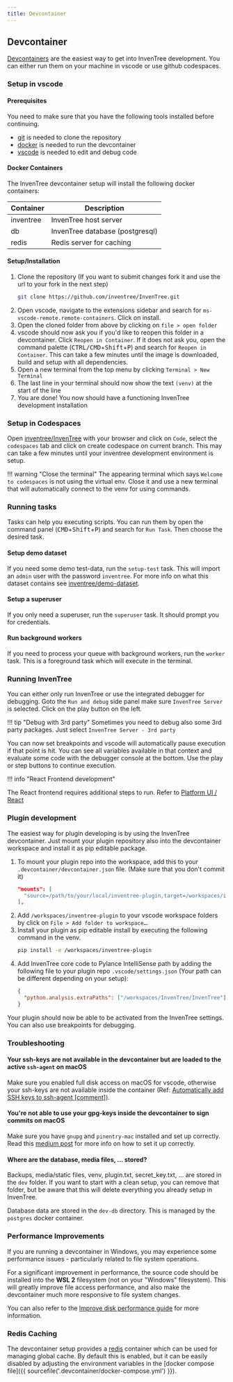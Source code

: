 ```yaml
---
title: Devcontainer
---
```


## Devcontainer

[Devcontainers](https://code.visualstudio.com/docs/devcontainers/containers) are the easiest way to get into InvenTree development. You can either run them on your machine in vscode or use github codespaces.

### Setup in vscode

#### Prerequisites

You need to make sure that you have the following tools installed before continuing.

- [git](https://git-scm.com/downloads) is needed to clone the repository
- [docker](https://www.docker.com/products/docker-desktop/) is needed to run the devcontainer
- [vscode](https://code.visualstudio.com/Download) is needed to edit and debug code

#### Docker Containers

The InvenTree devcontainer setup will install the following docker containers:

| Container | Description |
| --- | --- |
| inventree | InvenTree host server |
| db | InvenTree database (postgresql) |
| redis | Redis server for caching |

#### Setup/Installation

1. Clone the repository (If you want to submit changes fork it and use the url to your fork in the next step)
   ```bash
   git clone https://github.com/inventree/InvenTree.git
   ```
2. Open vscode, navigate to the extensions sidebar and search for `ms-vscode-remote.remote-containers`. Click on install.
3. Open the cloned folder from above by clicking on `file > open folder`
4. vscode should now ask you if you'd like to reopen this folder in a devcontainer. Click `Reopen in Container`. If it does not ask you, open the command palette (<kbd>CTRL/CMD</kbd>+<kbd>Shift</kbd>+<kbd>P</kbd>) and search for `Reopen in Container`. This can take a few minutes until the image is downloaded, build and setup with all dependencies.
5. Open a new terminal from the top menu by clicking `Terminal > New Terminal`
6. The last line in your terminal should now show the text `(venv)` at the start of the line
7. You are done! You now should have a functioning InvenTree development installation

### Setup in Codespaces

Open [inventree/InvenTree](https://github.com/inventree/InvenTree) with your browser and click on `Code`, select the `codespaces` tab and click on create codespace on current branch. This may can take a few minutes until your inventree development environment is setup.

!!! warning "Close the terminal"
    The appearing terminal which says `Welcome to codespaces` is not using the virtual env. Close it and use a new terminal that will automatically connect to the venv for using commands.

### Running tasks

Tasks can help you executing scripts. You can run them by open the command panel (<kbd>CMD</kbd>+<kbd>Shift</kbd>+<kbd>P</kbd>) and search for `Run Task`. Then choose the desired task.

#### Setup demo dataset

If you need some demo test-data, run the `setup-test` task. This will import an `admin` user with the password `inventree`. For more info on what this dataset contains see [inventree/demo-dataset](../demo.md).

#### Setup a superuser

If you only need a superuser, run the `superuser` task. It should prompt you for credentials.

#### Run background workers

If you need to process your queue with background workers, run the `worker` task. This is a foreground task which will execute in the terminal.

### Running InvenTree

You can either only run InvenTree or use the integrated debugger for debugging. Goto the `Run and debug` side panel make sure `InvenTree Server` is selected. Click on the play button on the left.

!!! tip "Debug with 3rd party"
    Sometimes you need to debug also some 3rd party packages. Just select `InvenTree Server - 3rd party`

You can now set breakpoints and vscode will automatically pause execution if that point is hit. You can see all variables available in that context and evaluate some code with the debugger console at the bottom. Use the play or step buttons to continue execution.

!!! info "React Frontend development"

The React frontend requires additional steps to run. Refer to [Platform UI / React](./react-frontend.md)

### Plugin development

The easiest way for plugin developing is by using the InvenTree devcontainer. Just mount your plugin repository also into the devcontainer workspace and install it as pip editable package.

1. To mount your plugin repo into the workspace, add this to your `.devcontainer/devcontainer.json` file. (Make sure that you don't commit it)
   ```json
   "mounts": [
     "source=/path/to/your/local/inventree-plugin,target=/workspaces/inventree-plugin,type=bind,consistency=cached"
   ],
   ```
2. Add `/workspaces/inventree-plugin` to your vscode workspace folders by click on `File > Add folder to workspace…`.
3. Install your plugin as pip editable install by executing the following command in the venv.
   ```bash
   pip install -e /workspaces/inventree-plugin
   ```
4. Add InvenTree core code to Pylance IntelliSense path by adding the following file to your plugin repo `.vscode/settings.json` (Your path can be different depending on your setup):
   ```json
   {
     "python.analysis.extraPaths": ["/workspaces/InvenTree/InvenTree"]
   }
   ```

Your plugin should now be able to be activated from the InvenTree settings. You can also use breakpoints for debugging.

### Troubleshooting

#### Your ssh-keys are not available in the devcontainer but are loaded to the active `ssh-agent` on macOS

Make sure you enabled full disk access on macOS for vscode, otherwise your ssh-keys are not available inside the container (Ref: [Automatically add SSH keys to ssh-agent [comment]](https://github.com/microsoft/vscode-remote-release/issues/4024#issuecomment-831671081)).

#### You're not able to use your gpg-keys inside the devcontainer to sign commits on macOS

Make sure you have `gnupg` and `pinentry-mac` installed and set up correctly. Read this [medium post](https://medium.com/@jma/setup-gpg-for-git-on-macos-4ad69e8d3733) for more info on how to set it up correctly.

#### Where are the database, media files, ... stored?

Backups, media/static files, venv, plugin.txt, secret_key.txt, ... are stored in the `dev` folder. If you want to start with a clean setup, you can remove that folder, but be aware that this will delete everything you already setup in InvenTree.

Database data are stored in the `dev-db` directory. This is managed by the `postgres` docker container.

### Performance Improvements

If you are running a devcontainer in Windows, you may experience some performance issues - particularly related to file system operations.

For a significant improvement in performance, the source code should be installed into the **WSL 2** filesystem (not on your "Windows" filesystem). This will greatly improve file access performance, and also make the devcontainer much more responsive to file system changes.

You can also refer to the [Improve disk performance guide](https://code.visualstudio.com/remote/advancedcontainers/improve-performance) for more information.

### Redis Caching

The devcontainer setup provides a [redis](https://redis.io/) container which can be used for managing global cache. By default this is enabled, but it can be easily disabled by adjusting the environment variables in the [docker compose file]({{ sourcefile('.devcontainer/docker-compose.yml') }}).
